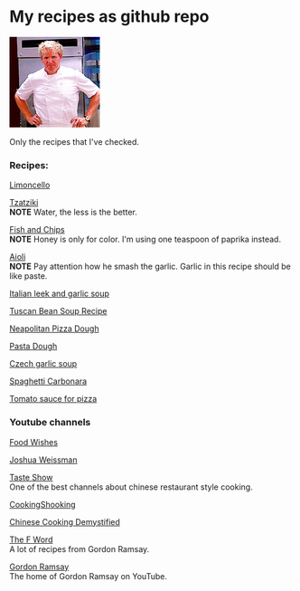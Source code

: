 # My recipes as github repo

![image](./image.gif)

Only the recipes that I've checked. 

### Recipes:

[Limoncello](https://www.youtube.com/watch?v=AWZlnMmnE3I&ab_channel=JamieOliver-Drinks)

[Tzatziki](https://www.youtube.com/watch?v=OOkL5d8t1sM&t=263s&ab_channel=FoodWishes)  
**NOTE** Water, the less is the better.

[Fish and Chips](https://www.youtube.com/watch?v=wGjS8fLI7eQ&t=320s&ab_channel=JamieOliver)  
**NOTE** Honey is only for color. I'm using one teaspoon of paprika instead.

[Aioli](https://www.youtube.com/watch?v=KZTP3c0j7zc&ab_channel=FoodWishes)  
**NOTE** Pay attention how he smash the garlic. Garlic in this recipe should be like paste.

[Italian leek and garlic soup](https://www.youtube.com/watch?v=GdcCVZ_D7hQ&ab_channel=Recipe30)

[Tuscan Bean Soup Recipe](https://www.youtube.com/watch?v=_SMTu3-md3U&ab_channel=FoodWishes)

[Neapolitan Pizza Dough](https://www.youtube.com/watch?v=HkXojFU_LrE&ab_channel=St%C3%A4dlerMade) 

[Pasta Dough](https://www.youtube.com/watch?v=RY9u0STwqiw&ab_channel=GennaroContaldo)

[Czech garlic soup](https://www.youtube.com/watch?v=CNk3nQyU3MI&ab_channel=SkutecznieTv)

[Spaghetti Carbonara](https://www.youtube.com/watch?v=3AAdKl1UYZs&ab_channel=JamieOliver)

[Tomato sauce for pizza](https://www.youtube.com/watch?v=9Ikknmv3DYg&ab_channel=VitoIacopelli)

### Youtube channels

[Food Wishes](https://www.youtube.com/user/foodwishes)  

[Joshua Weissman](https://www.youtube.com/channel/UChBEbMKI1eCcejTtmI32UEw)

[Taste Show](https://www.youtube.com/channel/UCkRBu0K655809AdvDajyJJA)  
One of the best channels about chinese restaurant style cooking.

[CookingShooking](https://www.youtube.com/user/CookingShooking)

[Chinese Cooking Demystified](https://www.youtube.com/channel/UC54SLBnD5k5U3Q6N__UjbAw)

[The F Word](https://www.youtube.com/user/theFword)  
A lot of recipes from Gordon Ramsay.

[Gordon Ramsay](https://www.youtube.com/user/gordonramsay)  
The home of Gordon Ramsay on YouTube.
